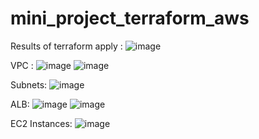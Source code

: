 # mini_project_terraform_aws
Results of terraform apply : 
![image](https://github.com/Aziz-Smail/mini_project_terraform_aws/assets/125816328/8c45c49b-49e7-4d1b-ab39-612a112f513a)

VPC :
![image](https://github.com/Aziz-Smail/mini_project_terraform_aws/assets/125816328/8f70768b-e802-4b6d-a077-5c0b21064b8a)
![image](https://github.com/Aziz-Smail/mini_project_terraform_aws/assets/125816328/36ea5669-f424-466e-9163-96327976c065)

Subnets:
![image](https://github.com/Aziz-Smail/mini_project_terraform_aws/assets/125816328/42b9d3cf-0a37-4d5f-a4be-1c96bae13f0b)

ALB:
![image](https://github.com/Aziz-Smail/mini_project_terraform_aws/assets/125816328/947b4e21-21e1-4363-8634-d099df569153)
![image](https://github.com/Aziz-Smail/mini_project_terraform_aws/assets/125816328/00a538cc-eabb-486e-87c6-acba825342f0)

EC2 Instances:
![image](https://github.com/Aziz-Smail/mini_project_terraform_aws/assets/125816328/1515853c-0e3b-4ab8-926f-26a61ae2e847)






